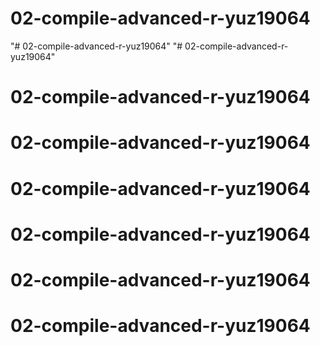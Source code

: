# 02-compile-advanced-r-yuz19064
"# 02-compile-advanced-r-yuz19064" 
"# 02-compile-advanced-r-yuz19064" 
# 02-compile-advanced-r-yuz19064
# 02-compile-advanced-r-yuz19064
# 02-compile-advanced-r-yuz19064
# 02-compile-advanced-r-yuz19064
# 02-compile-advanced-r-yuz19064
# 02-compile-advanced-r-yuz19064
